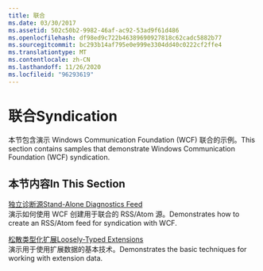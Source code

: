 ```yaml
---
title: 联合
ms.date: 03/30/2017
ms.assetid: 502c50b2-9982-46af-ac92-53ad9f61d486
ms.openlocfilehash: df98ed9c722b46389690927818c62cadc5882b77
ms.sourcegitcommit: bc293b14af795e0e999e3304dd40c0222cf2ffe4
ms.translationtype: MT
ms.contentlocale: zh-CN
ms.lasthandoff: 11/26/2020
ms.locfileid: "96293619"
---
```

# <a name="syndication"></a><span data-ttu-id="935ee-102">联合</span><span class="sxs-lookup"><span data-stu-id="935ee-102">Syndication</span></span>

<span data-ttu-id="935ee-103">本节包含演示 Windows Communication Foundation (WCF) 联合的示例。</span><span class="sxs-lookup"><span data-stu-id="935ee-103">This section contains samples that demonstrate Windows Communication Foundation (WCF) syndication.</span></span>  
  
## <a name="in-this-section"></a><span data-ttu-id="935ee-104">本节内容</span><span class="sxs-lookup"><span data-stu-id="935ee-104">In This Section</span></span>  

 [<span data-ttu-id="935ee-105">独立诊断源</span><span class="sxs-lookup"><span data-stu-id="935ee-105">Stand-Alone Diagnostics Feed</span></span>](stand-alone-diagnostics-feed-sample.md)  
 <span data-ttu-id="935ee-106">演示如何使用 WCF 创建用于联合的 RSS/Atom 源。</span><span class="sxs-lookup"><span data-stu-id="935ee-106">Demonstrates how to create an RSS/Atom feed for syndication with WCF.</span></span>  
  
 [<span data-ttu-id="935ee-107">松散类型化扩展</span><span class="sxs-lookup"><span data-stu-id="935ee-107">Loosely-Typed Extensions</span></span>](loosely-typed-extensions-sample.md)  
 <span data-ttu-id="935ee-108">演示用于使用扩展数据的基本技术。</span><span class="sxs-lookup"><span data-stu-id="935ee-108">Demonstrates the basic techniques for working with extension data.</span></span>

